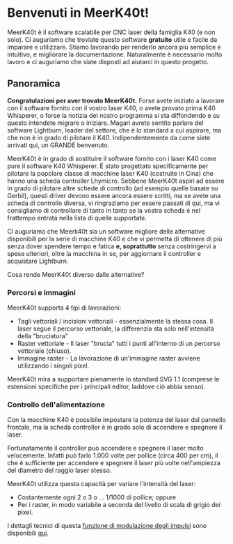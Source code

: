 # Benvenuti in MeerK40t!
MeerK40t è il software scalabile per CNC laser della famiglia K40 (e non solo). Ci auguriamo che troviate questo software **gratuito** utile e facile da imparare e utilizzare.
Stiamo lavorando per renderlo ancora più semplice e intuitivo, e migliorare la documentazione. Naturalmente è necessario molto lavoro e ci auguriamo che siate disposti ad aiutarci in questo progetto. 
## Panoramica
**Congratulazioni per aver trovato MeerK40t.** Forse avete iniziato a lavorare con il software fornito con il vostro laser K40, o avete provato prima K40 Whisperer, o forse la notizia del nostro programma si sta diffondendo e su questo intendete migrare o iniziare. 
Magari avrete sentito parlare del software Lightburn, leader del settore, che è lo standard a cui aspirare, ma che non è in grado di pilotare il K40. Indipendentemente da come siete arrivati qui, un GRANDE benvenuto.

MeerK40t è in grado di sostituire il software fornito con i laser K40 come pure il software K40 Whisperer. È stato progettato specificamente per pilotare la popolare classe di macchine laser K40 (costruite in Cina) che hanno una scheda controller Lhymicro. Sebbene MeerK40t aspiri ad essere in grado di pilotare altre schede di controllo (ad esempio quelle basate su Gerbil), questi driver devono essere ancora essere scritti, ma se avete una scheda di controllo diversa, vi ringraziamo per essere passati di qui, ma vi consigliamo di controllare di tanto in tanto se la vostra scheda è nel frattempo entrata nella lista di quelle supportate.

Ci auguriamo che Meerk40t sia un software migliore delle alternative disponibili per la serie di macchine K40 e che vi permetta di ottenere di più senza dover spendere tempo e fatica **e, soprattutto** senza costringervi a spese ulteriori, oltre la macchina in se, per aggiornare il controller e acquistare Lightburn.

Cosa rende MeerK40t diverso dalle alternative?
### Percorsi e immagini
MeerK40t supporta 4 tipi di lavorazioni:
* Tagli vettoriali / incisioni vettoriali - essenzialmente la stessa cosa. Il laser segue il percorso vettoriale, la differenzia sta solo nell'intensità della "bruciatura"
* Raster vettoriale - Il laser "brucia" tutti i punti all'interno di un percorso vettoriale (chiuso).
* Immagine raster - La lavorazione di un'immagine raster avviene utilizzando i singoli pixel.

MeerK40t mira a supportare pienamente lo standard SVG 1.1 (comprese le estensioni specifiche per i principali editor, laddove ciò abbia senso).

### Controllo dell'alimentazione
Con la macchine K40 è possibile impostare la potenza del laser dal pannello frontale, ma la scheda controller è in grado solo di accendere e spegnere il laser.

Fortunatamente il controller può accendere e spegnere il laser molto velocemente. Infatti può farlo 1.000 volte per pollice (circa 400 per cm), il che è sufficiente per accendere e spegnere il laser più volte nell'ampiezza del diametro del raggio laser stesso.

MeerK40t utilizza questa capacità per variare l'intensità del laser:
* Costantemente ogni 2 o 3 o ... 1/1000 di pollice; oppure
* Per i raster, in modo variabile a seconda del livello di scala di grigio dei pixel.

I dettagli tecnici di questa [funzione di modulazione degli impulsi](./Tech:-Raster-pulse-modulation-PPI) sono disponibili [qui](./Tech:-Raster-pulse-modulation-PPI).


